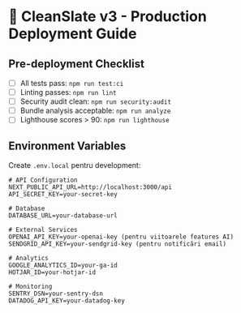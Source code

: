 # 🚀 CleanSlate v3 - Production Deployment Guide

## Pre-deployment Checklist

- [ ] All tests pass: `npm run test:ci`
- [ ] Linting passes: `npm run lint`
- [ ] Security audit clean: `npm run security:audit`
- [ ] Bundle analysis acceptable: `npm run analyze`
- [ ] Lighthouse scores > 90: `npm run lighthouse`

## Environment Variables

Create `.env.local` pentru development:
```env
# API Configuration
NEXT_PUBLIC_API_URL=http://localhost:3000/api
API_SECRET_KEY=your-secret-key

# Database
DATABASE_URL=your-database-url

# External Services
OPENAI_API_KEY=your-openai-key (pentru viitoarele features AI)
SENDGRID_API_KEY=your-sendgrid-key (pentru notificări email)

# Analytics
GOOGLE_ANALYTICS_ID=your-ga-id
HOTJAR_ID=your-hotjar-id

# Monitoring
SENTRY_DSN=your-sentry-dsn
DATADOG_API_KEY=your-datadog-key
